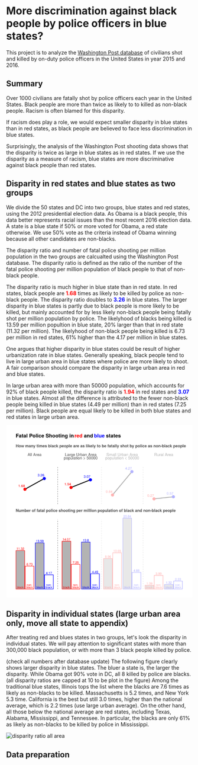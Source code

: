 # More discrimination against black people by police officers in blue states? 
This project is to analyze the [Washington Post database](https://github.com/washingtonpost/data-police-shootings) of civilians shot and killed by on-duty police officers in the United States in year 2015 and 2016. 

## Summary
Over 1000 civilians are fatally shot by police officers each year in the United States. Black people are more than twice as likely to to killed as non-black people. Racism is often blamed for this disparity. 

If racism does play a role, we would expect smaller disparity in blue states than in red states, as black people are believed to face less discrimination in blue states. 

Surprisingly, the analysis of the Washington Post shooting data shows that the disparity is twice as large in blue states as in red states. If we use the disparity as a measure of racism, blue states are more discriminative against black people than red states. 


## Disparity in red states and blue states as two groups

We divide the 50 states and DC into two groups, blue states and red states, using the 2012 presidential election data. As Obama is a black people, this data better represents racial issues than the most recent 2016 election data. A state is a blue state if 50% or more voted for Obama, a red state otherwise. We use 50% vote as the criteria instead of Obama winning because all other candidates are non-blacks. 

The disparity ratio and number of fatal police shooting per million population in the two groups are calcualted using the Washington Post database. The disparity ratio is defined as the ratio of the number of the fatal police shooting per million population of black people to that of non-black people.

The disparity ratio is much higher in blue state than in red state. In red states, black people are <span style="color:red">**1.68**</span> times as likely to be killed by police as non-black people. The disparity ratio doubles to <span style="color:blue">**3.26**</span> in blue states. The larger disparity in blue states is partly due to black people is more likely to be killed, but mainly accounted for by less likely non-black people being fatally shot per million population by police. The likelyhood of blacks being killed is 13.59 per million popultion in blue state, 20% larger than that in red state (11.32 per million). The likelyhood of non-black people being killed is 6.73 per million in red states, 61% higher than the 4.17 per million in blue states. 

One argues that higher disparity in blue states could be result of higher urbanization rate in blue states. Generally speaking, black people tend to live in large urban area in blue states where police are more likely to shoot. A fair comparison should compare the disparity in large urban area in red and blue states.

In large urban area with more than 50000 population, which accounts for 92% of black people killed, the disparity ratio is <span style="color:red">**1.94**</span> in red states and <span style="color:blue">**3.07**</span> in blue states. Almost all the difference is attributed to the fewer non-black people being killed in blue states (4.49 per million) than in red states (7.25 per million). Black people are equal likely to be killed in both blue states and red states in large urban area. 

<img src="figures/geo_disparity_vertical.png" alt="disparity ratio" style="width: 600px;"/>

## Disparity in individual states (large urban area only, move all state to appendix)
After treating red and blues states in two groups, let's look the disparity in individual states. We will pay attention to significant states with more than 300,000 black population, or with more than 3 black people killed by police. 

(check all numbers after database update) The following figure clearly shows larger disparity in blue states. The bluer a state is, the larger the disparity. While Obama got 90% vote in DC, all 8 killed by police are blacks. (all disparity ratios are capped at 10 to be plot in the figure) Among the traditional blue states, Illinois tops the list where the blacks are 7.6 times as likely as non-blacks to be killed. Massachusetts is 5.2 times, and New York 5.3 time. California is the best but still 3.0 times, higher than the national average, which is 2.2 times (use large urban average). On the other hand, all those below the national average are red states, including Texas, Alabama, Mississippi, and Tennessee. In particular, the blacks are only 61% as likely as non-blacks to be killed by police in Mississippi.

<img src="figures/disparity_state_all_area.png" alt="disparity ratio all area" style="width: 800px;"/>


## Data preparation